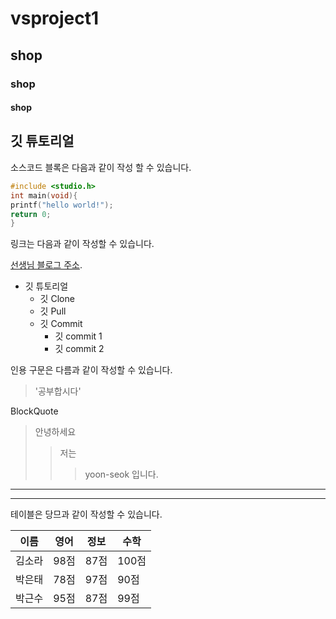 # vsproject1
## shop
### shop
#### shop

## 깃 튜토리얼
소스코드 블록은 다음과 같이 작성 할 수 있습니다.

```c
#include <studio.h>
int main(void){
printf("hello world!");
return 0;
}
```

링크는 다음과 같이 작성할 수 있습니다.

[선생님 블로그 주소](http://blog.naver.com/bhher).

* 깃 튜토리얼
  * 깃 Clone
  * 깃 Pull
  * 깃 Commit
    * 깃 commit 1
    * 깃 commit 2

인용 구문은 다름과 같이 작성할 수 있습니다.

> '공부합시다'

BlockQuote
> 안녕하세요
> > 저는
> > > yoon-seok 입니다.

---

***

테이블은 당므과 같이 작성할 수 있습니다.

이름|영어|정보|수학
---|---|---|---|
김소라|98점|87점|100점|
박은태|78점|97점|90점|
박근수|95점|87점|99점|

